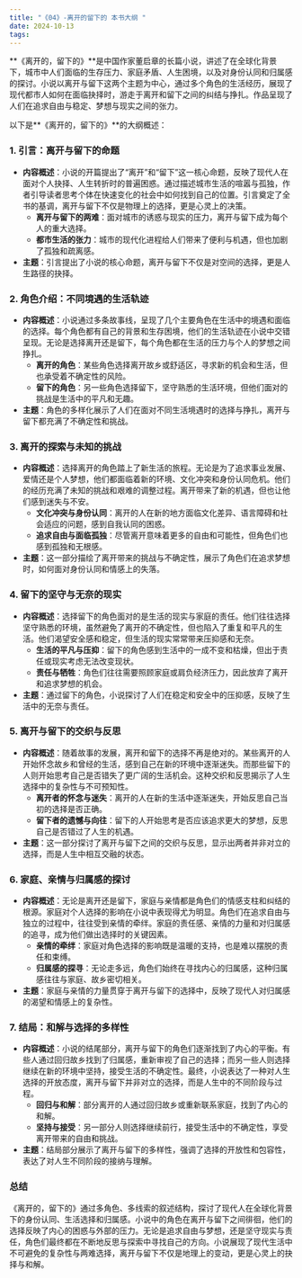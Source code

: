 ```yaml
---
title: "《04》-离开的留下的 本书大纲 "
date: 2024-10-13
tags: 
---
```

**《离开的，留下的》**是中国作家董启章的长篇小说，讲述了在全球化背景下，城市中人们面临的生存压力、家庭矛盾、人生困境，以及对身份认同和归属感的探讨。小说以离开与留下这两个主题为中心，通过多个角色的生活经历，展现了现代都市人如何在面临抉择时，游走于离开和留下之间的纠结与挣扎。作品呈现了人们在追求自由与稳定、梦想与现实之间的张力。

以下是**《离开的，留下的》**的大纲概述：

### 1. **引言：离开与留下的命题**
- **内容概述**：小说的开篇提出了“离开”和“留下”这一核心命题，反映了现代人在面对个人抉择、人生转折时的普遍困惑。通过描述城市生活的喧嚣与孤独，作者引导读者思考个体在快速变化的社会中如何找到自己的位置。引言奠定了全书的基调，离开与留下不仅是物理上的选择，更是心灵上的决策。
  - **离开与留下的两难**：面对城市的诱惑与现实的压力，离开与留下成为每个人的重大选择。
  - **都市生活的张力**：城市的现代化进程给人们带来了便利与机遇，但也加剧了孤独和疏离感。
- **主题**：引言提出了小说的核心命题，离开与留下不仅是对空间的选择，更是人生路径的抉择。

### 2. **角色介绍：不同境遇的生活轨迹**
- **内容概述**：小说通过多条故事线，呈现了几个主要角色在生活中的境遇和面临的选择。每个角色都有自己的背景和生存困境，他们的生活轨迹在小说中交错呈现。无论是选择离开还是留下，每个角色都在生活的压力与个人的梦想之间挣扎。
  - **离开的角色**：某些角色选择离开故乡或舒适区，寻求新的机会和生活，但也承受着不确定性的风险。
  - **留下的角色**：另一些角色选择留下，坚守熟悉的生活环境，但他们面对的挑战是生活中的平凡和无趣。
- **主题**：角色的多样化展示了人们在面对不同生活境遇时的选择与挣扎，离开与留下都充满了不确定性和挑战。

### 3. **离开的探索与未知的挑战**
- **内容概述**：选择离开的角色踏上了新生活的旅程。无论是为了追求事业发展、爱情还是个人梦想，他们都面临着新的环境、文化冲突和身份认同危机。他们的经历充满了未知的挑战和艰难的调整过程。离开带来了新的机遇，但也让他们感到迷失与不安。
  - **文化冲突与身份认同**：离开的人在新的地方面临文化差异、语言障碍和社会适应的问题，感到自我认同的困惑。
  - **追求自由与面临孤独**：尽管离开意味着更多的自由和可能性，但角色们也感到孤独和无根感。
- **主题**：这一部分描绘了离开带来的挑战与不确定性，展示了角色们在追求梦想时，如何面对身份认同和情感上的失落。

### 4. **留下的坚守与无奈的现实**
- **内容概述**：选择留下的角色面对的是生活的现实与家庭的责任。他们往往选择坚守熟悉的环境，虽然避免了离开的不确定性，但也陷入了重复和平凡的生活。他们渴望安全感和稳定，但生活的现实常常带来压抑感和无奈。
  - **生活的平凡与压抑**：留下的角色感到生活中的一成不变和枯燥，但出于责任或现实考虑无法改变现状。
  - **责任与牺牲**：角色们往往需要照顾家庭或肩负经济压力，因此放弃了离开和追求梦想的机会。
- **主题**：通过留下的角色，小说探讨了人们在稳定和安全中的压抑感，反映了生活中的无奈与责任。

### 5. **离开与留下的交织与反思**
- **内容概述**：随着故事的发展，离开和留下的选择不再是绝对的。某些离开的人开始怀念故乡和曾经的生活，感到自己在新的环境中逐渐迷失。而那些留下的人则开始思考自己是否错失了更广阔的生活机会。这种交织和反思揭示了人生选择中的复杂性与不可预知性。
  - **离开者的怀念与迷失**：离开的人在新的生活中逐渐迷失，开始反思自己当初的选择是否正确。
  - **留下者的遗憾与向往**：留下的人开始思考是否应该追求更大的梦想，反思自己是否错过了人生的机遇。
- **主题**：这一部分探讨了离开与留下之间的交织与反思，显示出两者并非对立的选择，而是人生中相互交融的状态。

### 6. **家庭、亲情与归属感的探讨**
- **内容概述**：无论是离开还是留下，家庭与亲情都是角色们的情感支柱和纠结的根源。家庭对个人选择的影响在小说中表现得尤为明显。角色们在追求自由与独立的过程中，往往受到亲情的牵绊。家庭的责任感、亲情的力量和对归属感的追寻，成为他们做出选择时的关键因素。
  - **亲情的牵绊**：家庭对角色选择的影响既是温暖的支持，也是难以摆脱的责任和束缚。
  - **归属感的探寻**：无论走多远，角色们始终在寻找内心的归属感，这种归属感往往与家庭、故乡密切相关。
- **主题**：家庭与亲情的力量贯穿于离开与留下的选择中，反映了现代人对归属感的渴望和情感上的复杂性。

### 7. **结局：和解与选择的多样性**
- **内容概述**：小说的结尾部分，离开与留下的角色们逐渐找到了内心的平衡。有些人通过回归故乡找到了归属感，重新审视了自己的选择；而另一些人则选择继续在新的环境中坚持，接受生活的不确定性。最终，小说表达了一种对人生选择的开放态度，离开与留下并非对立的选择，而是人生中的不同阶段与过程。
  - **回归与和解**：部分离开的人通过回归故乡或重新联系家庭，找到了内心的和解。
  - **坚持与接受**：另一部分人则选择继续前行，接受生活中的不确定性，享受离开带来的自由和挑战。
- **主题**：结局部分展示了离开与留下的多样性，强调了选择的开放性和包容性，表达了对人生不同阶段的接纳与理解。

### **总结**
《离开的，留下的》通过多角色、多线索的叙述结构，探讨了现代人在全球化背景下的身份认同、生活选择和归属感。小说中的角色在离开与留下之间徘徊，他们的选择反映了内心的困惑与外部的压力。无论是追求自由与梦想，还是坚守现实与责任，角色们最终都在不断地反思与探索中寻找自己的方向。小说展现了现代生活中不可避免的复杂性与两难选择，离开与留下不仅是地理上的变动，更是心灵上的抉择与和解。
